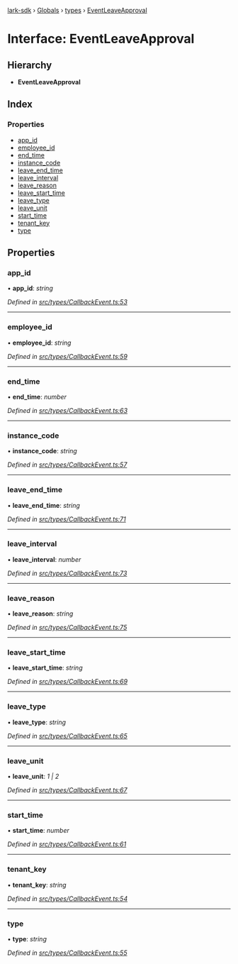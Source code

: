 [lark-sdk](../README.md) › [Globals](../globals.md) › [types](../modules/types.md) › [EventLeaveApproval](types.eventleaveapproval.md)

# Interface: EventLeaveApproval

## Hierarchy

* **EventLeaveApproval**

## Index

### Properties

* [app_id](types.eventleaveapproval.md#app_id)
* [employee_id](types.eventleaveapproval.md#employee_id)
* [end_time](types.eventleaveapproval.md#end_time)
* [instance_code](types.eventleaveapproval.md#instance_code)
* [leave_end_time](types.eventleaveapproval.md#leave_end_time)
* [leave_interval](types.eventleaveapproval.md#leave_interval)
* [leave_reason](types.eventleaveapproval.md#leave_reason)
* [leave_start_time](types.eventleaveapproval.md#leave_start_time)
* [leave_type](types.eventleaveapproval.md#leave_type)
* [leave_unit](types.eventleaveapproval.md#leave_unit)
* [start_time](types.eventleaveapproval.md#start_time)
* [tenant_key](types.eventleaveapproval.md#tenant_key)
* [type](types.eventleaveapproval.md#type)

## Properties

###  app_id

• **app_id**: *string*

*Defined in [src/types/CallbackEvent.ts:53](https://github.com/TbhT/lark-sdk/blob/e3605bb/src/types/CallbackEvent.ts#L53)*

___

###  employee_id

• **employee_id**: *string*

*Defined in [src/types/CallbackEvent.ts:59](https://github.com/TbhT/lark-sdk/blob/e3605bb/src/types/CallbackEvent.ts#L59)*

___

###  end_time

• **end_time**: *number*

*Defined in [src/types/CallbackEvent.ts:63](https://github.com/TbhT/lark-sdk/blob/e3605bb/src/types/CallbackEvent.ts#L63)*

___

###  instance_code

• **instance_code**: *string*

*Defined in [src/types/CallbackEvent.ts:57](https://github.com/TbhT/lark-sdk/blob/e3605bb/src/types/CallbackEvent.ts#L57)*

___

###  leave_end_time

• **leave_end_time**: *string*

*Defined in [src/types/CallbackEvent.ts:71](https://github.com/TbhT/lark-sdk/blob/e3605bb/src/types/CallbackEvent.ts#L71)*

___

###  leave_interval

• **leave_interval**: *number*

*Defined in [src/types/CallbackEvent.ts:73](https://github.com/TbhT/lark-sdk/blob/e3605bb/src/types/CallbackEvent.ts#L73)*

___

###  leave_reason

• **leave_reason**: *string*

*Defined in [src/types/CallbackEvent.ts:75](https://github.com/TbhT/lark-sdk/blob/e3605bb/src/types/CallbackEvent.ts#L75)*

___

###  leave_start_time

• **leave_start_time**: *string*

*Defined in [src/types/CallbackEvent.ts:69](https://github.com/TbhT/lark-sdk/blob/e3605bb/src/types/CallbackEvent.ts#L69)*

___

###  leave_type

• **leave_type**: *string*

*Defined in [src/types/CallbackEvent.ts:65](https://github.com/TbhT/lark-sdk/blob/e3605bb/src/types/CallbackEvent.ts#L65)*

___

###  leave_unit

• **leave_unit**: *1 | 2*

*Defined in [src/types/CallbackEvent.ts:67](https://github.com/TbhT/lark-sdk/blob/e3605bb/src/types/CallbackEvent.ts#L67)*

___

###  start_time

• **start_time**: *number*

*Defined in [src/types/CallbackEvent.ts:61](https://github.com/TbhT/lark-sdk/blob/e3605bb/src/types/CallbackEvent.ts#L61)*

___

###  tenant_key

• **tenant_key**: *string*

*Defined in [src/types/CallbackEvent.ts:54](https://github.com/TbhT/lark-sdk/blob/e3605bb/src/types/CallbackEvent.ts#L54)*

___

###  type

• **type**: *string*

*Defined in [src/types/CallbackEvent.ts:55](https://github.com/TbhT/lark-sdk/blob/e3605bb/src/types/CallbackEvent.ts#L55)*

